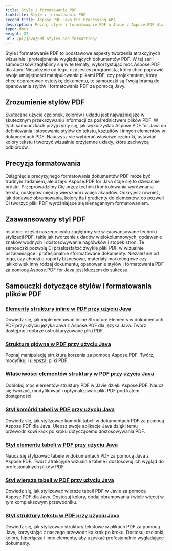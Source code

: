 ```yaml
---
title: Style i formatowanie PDF
linktitle: Style i formatowanie PDF
second_title: Aspose.PDF Java PDF Processing API
description: Poznaj style i formatowanie PDF w Javie z Aspose.PDF dla Javy. Opanuj estetykę i układ PDF, aby uzyskać oszałamiające dokumenty.
type: docs
weight: 22
url: /pl/java/pdf-styles-and-formatting/
---
```


Style i formatowanie PDF to podstawowe aspekty tworzenia atrakcyjnych wizualnie i profesjonalnie wyglądających dokumentów PDF. W tej serii samouczków zagłębimy się w te tematy, wykorzystując moc Aspose.PDF dla Javy. Niezależnie od tego, czy jesteś programistą, który chce poprawić swoje umiejętności manipulowania plikami PDF, czy projektantem, który chce dopracować estetykę dokumentu, te samouczki są Twoją bramą do opanowania stylów i formatowania PDF za pomocą Javy.

## Zrozumienie stylów PDF

Skuteczne użycie czcionek, kolorów i układu jest najważniejsze w skutecznym przekazywaniu informacji za pośrednictwem plików PDF. W tych samouczkach przyjrzymy się, jak wykorzystać Aspose.PDF for Java do definiowania i stosowania stylów do tekstu, kształtów i innych elementów w dokumentach PDF. Nauczysz się wybierać właściwe czcionki, ustawiać kolory tekstu i tworzyć wizualnie przyjemne układy, które zachwycą odbiorców.

## Precyzja formatowania

Osiągnięcie precyzyjnego formatowania dokumentów PDF może być trudnym zadaniem, ale dzięki Aspose.PDF for Java staje się to dziecinnie proste. Przeprowadzimy Cię przez techniki kontrolowania wyrównania tekstu, odstępów między wierszami i wcięć akapitów. Odkryjesz również, jak dodawać obramowania, kolory tła i gradienty do elementów, co pozwoli Ci tworzyć pliki PDF wyróżniające się nienagannym formatowaniem.

## Zaawansowany styl PDF

ostatniej części naszego cyklu zagłębimy się w zaawansowane techniki stylizacji PDF, takie jak tworzenie układów wielokolumnowych, dodawanie znaków wodnych i dostosowywanie nagłówków i stopek stron. Te samouczki pozwolą Ci przekształcić zwykłe pliki PDF w wizualnie oszałamiające i profesjonalnie sformatowane dokumenty. Niezależnie od tego, czy chodzi o raporty biznesowe, materiały marketingowe czy jakikolwiek inny rodzaj dokumentu, opanowanie stylów i formatowania PDF za pomocą Aspose.PDF for Java jest kluczem do sukcesu.

## Samouczki dotyczące stylów i formatowania plików PDF
### [Elementy struktury inline w PDF przy użyciu Java](./inline-structure-elements-in-pdf-using-java/)
Dowiedz się, jak implementować Inline Structure Elements w dokumentach PDF przy użyciu języka Java z Aspose.PDF dla języka Java. Twórz dostępne i dobrze ustrukturyzowane pliki PDF.
### [Struktura główna w PDF przy użyciu Java](./root-structure-in-pdf-using-java/)
Poznaj manipulację strukturą korzenia za pomocą Aspose.PDF. Twórz, modyfikuj i ulepszaj pliki PDF.
### [Właściwości elementów struktury w PDF przy użyciu Java](./structure-elements-properties-in-pdf-using-java/)
Odblokuj moc elementów struktury PDF w Javie dzięki Aspose.PDF. Naucz się tworzyć, modyfikować i optymalizować pliki PDF pod kątem dostępności.
### [Styl komórki tabeli w PDF przy użyciu Java](./style-table-cell-in-pdf-using-java/)
Dowiedz się, jak stylizować komórki tabeli w dokumentach PDF za pomocą Aspose.PDF dla Java. Ulepsz swoje aplikacje Java dzięki temu przewodnikowi krok po kroku dotyczącemu dostosowywania PDF.
### [Styl elementu tabeli w PDF przy użyciu Java](./style-table-element-in-pdf-using-java/)
Naucz się stylizować tabele w dokumentach PDF za pomocą Java z Aspose.PDF. Twórz atrakcyjne wizualnie tabele i dostosowuj ich wygląd do profesjonalnych plików PDF.
### [Styl wiersza tabeli w PDF przy użyciu Java](./style-table-row-in-pdf-using-java/)
Dowiedz się, jak stylizować wiersze tabeli PDF w Javie za pomocą Aspose.PDF dla Javy. Dostosuj kolory, dodaj obramowania i wiele więcej w tym kompleksowym przewodniku.
### [Styl struktury tekstu w PDF przy użyciu Java](./style-text-structure-in-pdf-using-java/)
Dowiedz się, jak stylizować struktury tekstowe w plikach PDF za pomocą Javy, korzystając z naszego przewodnika krok po kroku. Dostosuj czcionki, kolory, hiperłącza i inne elementy, aby uzyskać profesjonalnie wyglądające dokumenty.